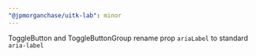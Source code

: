 ```yaml
---
"@jpmorganchase/uitk-lab": minor
---
```


ToggleButton and ToggleButtonGroup rename prop `ariaLabel` to standard `aria-label`
